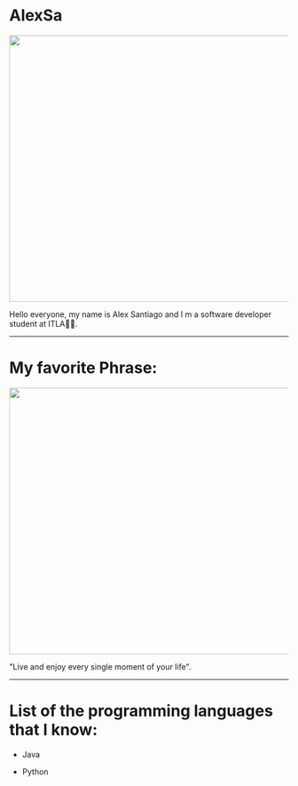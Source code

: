 # AlexSa

<img src = https://i.pinimg.com/originals/e4/26/70/e426702edf874b181aced1e2fa5c6cde.gif width= "640" height="480"></img>

<p>Hello everyone, my name is Alex Santiago and I m a software developer student at ITLA👨‍💻.</p>

------------------------------------------
# My favorite Phrase:
<img src = https://cdn.dribbble.com/users/154752/screenshots/1244719/book.gif width = "640" height = "480"></img>

<p>"Live and enjoy every single moment of your life".</p>

----------------------------------------
# List of the programming languages that I know:

- Java

- Python
